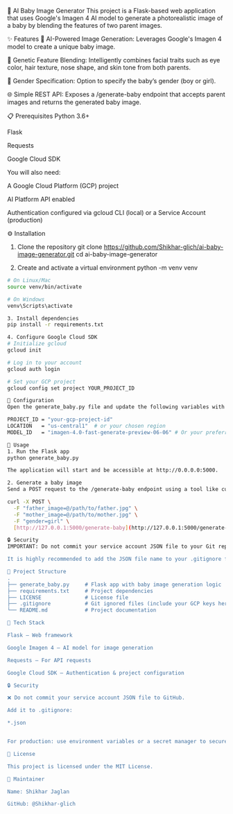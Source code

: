 👶 AI Baby Image Generator
This project is a Flask-based web application that uses Google's Imagen 4 AI model to generate a photorealistic image of a baby by blending the features of two parent images.

✨ Features
🤖 AI-Powered Image Generation: Leverages Google's Imagen 4 model to create a unique baby image.

🧬 Genetic Feature Blending: Intelligently combines facial traits such as eye color, hair texture, nose shape, and skin tone from both parents.

🚻 Gender Specification: Option to specify the baby’s gender (boy or girl).

🌐 Simple REST API: Exposes a /generate-baby endpoint that accepts parent images and returns the generated baby image.

📋 Prerequisites
Python 3.6+

Flask

Requests

Google Cloud SDK

You will also need:

A Google Cloud Platform (GCP) project

AI Platform API enabled

Authentication configured via gcloud CLI (local) or a Service Account (production)

⚙️ Installation
1. Clone the repository
git clone https://github.com/Shikhar-glich/ai-baby-image-generator.git
cd ai-baby-image-generator

2. Create and activate a virtual environment
python -m venv venv
```bash
# On Linux/Mac
source venv/bin/activate

# On Windows
venv\Scripts\activate

3. Install dependencies
pip install -r requirements.txt

4. Configure Google Cloud SDK
# Initialize gcloud
gcloud init

# Log in to your account
gcloud auth login

# Set your GCP project
gcloud config set project YOUR_PROJECT_ID

🔧 Configuration
Open the generate_baby.py file and update the following variables with your GCP project details:

PROJECT_ID = "your-gcp-project-id"
LOCATION   = "us-central1"  # or your chosen region
MODEL_ID   = "imagen-4.0-fast-generate-preview-06-06" # Or your preferred model

🚀 Usage
1. Run the Flask app
python generate_baby.py

The application will start and be accessible at http://0.0.0.0:5000.

2. Generate a baby image
Send a POST request to the /generate-baby endpoint using a tool like curl or Postman. The generated image will be saved to the specified output file.

curl -X POST \
  -F "father_image=@/path/to/father.jpg" \
  -F "mother_image=@/path/to/mother.jpg" \
  -F "gender=girl" \
  [http://127.0.0.1:5000/generate-baby](http://127.0.0.1:5000/generate-baby) --output generated_baby.png

🔒 Security
IMPORTANT: Do not commit your service account JSON file to your Git repository, especially if it's public. This file contains sensitive credentials.

It is highly recommended to add the JSON file name to your .gitignore file to prevent it from being tracked by Git. For production environments, use a secure method for handling credentials, such as setting them as environment variables or using a secret management service.

📂 Project Structure
.
├── generate_baby.py     # Flask app with baby image generation logic
├── requirements.txt     # Project dependencies
├── LICENSE              # License file
├── .gitignore           # Git ignored files (include your GCP keys here!)
└── README.md            # Project documentation

🧰 Tech Stack

Flask – Web framework

Google Imagen 4 – AI model for image generation

Requests – For API requests

Google Cloud SDK – Authentication & project configuration

🔒 Security

❌ Do not commit your service account JSON file to GitHub.

Add it to .gitignore:

*.json


For production: use environment variables or a secret manager to securely manage credentials.

📜 License

This project is licensed under the MIT License.

🙋 Maintainer

Name: Shikhar Jaglan

GitHub: @Shikhar-glich
